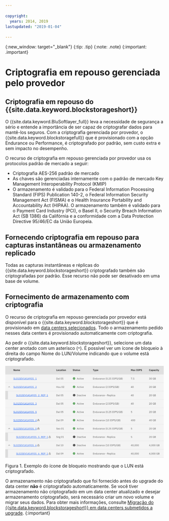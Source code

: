 ```yaml
---

copyright:
  years: 2014, 2019
lastupdated: "2019-01-04"

---
```

{:new_window: target="_blank"}
{:tip: .tip}
{:note: .note}
{:important: .important}

# Criptografia em repouso gerenciada pelo provedor

## Criptografia em repouso do {{site.data.keyword.blockstorageshort}}

O {{site.data.keyword.BluSoftlayer_full}} leva a necessidade de segurança a sério e entende a importância de ser capaz de criptografar dados para mantê-los seguros. Com a criptografia gerenciada por provedor, o {{site.data.keyword.blockstoragefull}} que é provisionado com a opção Endurance ou Performance, é criptografado por padrão, sem custo extra e sem impacto no desempenho.

O recurso de criptografia em repouso gerenciada por provedor usa os protocolos padrão de mercado a seguir:

* Criptografia AES-256 padrão de mercado
* As chaves são gerenciadas internamente com o padrão de mercado Key Management Interoperability Protocol (KMIP)
* O armazenamento é validado para o Federal Information Processing Standard (FIPS) Publication 140-2, o Federal Information Security Management Act (FISMA) e o Health Insurance Portability and Accountability Act (HIPAA). O armazenamento também é validado para o Payment Card Industry (PCI), o Basel II, o Security Breach Information Act (SB 1386) da Califórnia e a conformidade com a Data Protection Directive 95/46/EC da União Europeia.

## Fornecendo criptografia em repouso para capturas instantâneas ou armazenamento replicado  

Todas as capturas instantâneas e réplicas do {{site.data.keyword.blockstorageshort}} criptografado também são criptografadas por padrão. Esse recurso não pode ser desativado em uma base de volume.

## Fornecimento de armazenamento com criptografia

O recurso de criptografia em repouso gerenciada por provedor está disponível para o {{site.data.keyword.blockstorageshort}} que é provisionado em [data centers selecionados](new-ibm-block-and-file-storage-location-and-features.html). Todo o armazenamento pedido nesses data centers é provisionado automaticamente com criptografia.

Ao pedir o {{site.data.keyword.blockstorageshort}}, selecione um data center anotado com um asterisco (`*`). É possível ver um ícone de bloqueio à direita do campo Nome do LUN/Volume indicando que o volume está criptografado.

![O ícone de bloqueio indica que o LUN está criptografado](/images/encryptedstorage.png)
<caption>Figura 1. Exemplo do ícone de bloqueio mostrando que o LUN está criptografado.</caption>



O armazenamento não criptografado que foi fornecido antes do upgrade do data center **não** é criptografado automaticamente. Se você tiver armazenamento não criptografado em um data center atualizado e desejar armazenamento criptografado, será necessário criar um novo volume e migrar seus dados. Para obter mais informações, consulte [Migração do {{site.data.keyword.blockstorageshort}} em data centers submetidos a upgrade](migrate-block-storage-encrypted-block-storage.html).
{:important}
